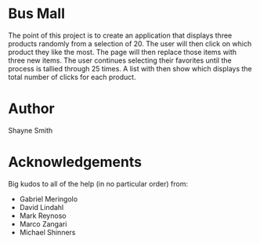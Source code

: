 # Bus Mall

The point of this project is to create an application that displays three products randomly from a selection of 20. The user will then click on which product they like the most. The page will then replace those items with three new items. The user continues selecting their favorites until the process is tallied through 25 times. A list with then show which displays the total number of clicks for each product.

# Author

Shayne Smith

# Acknowledgements

Big kudos to all of the help (in no particular order) from:
* Gabriel Meringolo
* David Lindahl
* Mark Reynoso
* Marco Zangari
* Michael Shinners
